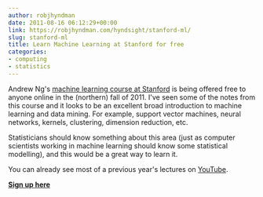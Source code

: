 ```yaml
---
author: robjhyndman
date: 2011-08-16 06:12:29+00:00
link: https://robjhyndman.com/hyndsight/stanford-ml/
slug: stanford-ml
title: Learn Machine Learning at Stanford for free
categories:
- computing
- statistics
---
```


Andrew Ng's [machine learning course at Stanford](http://ml-class.org/) is being offered free to anyone online in the (northern) fall of 2011. I've seen some of the notes from this course and it looks to be an excellent broad introduction to machine learning and data mining. For example, support vector machines, neural networks, kernels, clustering, dimension reduction, etc.<!-- more -->

Statisticians should know something about this area (just as computer scientists working in machine learning should know some statistical modelling), and this would be a great way to learn it.

You can already see most of a previous year's lectures on [YouTube](http://www.youtube.com/results?search_query=machine+learning+stanford+%22machine+learning%22&as=1&and_queries=machine+learning+stanford&exact_query=machine+learning&or_queries=&negative_queries=&geo_name=stanford+ca&geo_latlong=&search_duration=&search_hl=&search_category_type=specific&search_category=27&search_sort=&uploaded=).

**[Sign up here](http://ml-class.org/)**
